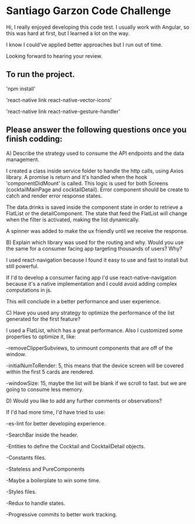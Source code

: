 # Santiago Garzon Code Challenge
Hi, I really enjoyed developing this code test.
I usually work with Angular, so this was hard at first, but I learned a lot on the way.

I know I could've applied better approaches but I run out of time.

Looking forward to hearing your review.

## To run the project.
'npm install'

'react-native link react-native-vector-icons' 

'react-native link react-native-gesture-handler'


## Please answer the following questions once you finish codding:

A) Describe the strategy used to consume the API endpoints and the data management.<br />

I created a class inside service folder to handle the http calls, using Axios library. A promise is return and it's handled when the hook 'componentDidMount' is called. This logic is used for both Screens (cocktailMainPage and cocktailDetail).
Error component should be create to catch and render error response states.

The data.drinks is saved inside the component state in order to retrieve a FlatList or the detailComponent. The state that feed the FlatList will change when the filter is activated, making the list dynamically.

A spinner was added to make the ux friendly until we receive the response. 

B) Explain which library was used for the routing and why. Would you use the same for a consumer facing app targeting thousands of users? Why?

I used react-navigation because I found it easy to use and fast to install but still powerful.

If I'd to develop a consumer facing app I'd use react-native-navigation because it's a native implementation and I could avoid adding complex computations in js.

This will conclude in a better performance and user experience.

C) Have you used any strategy to optimize the performance of the list generated for the first feature?

I used a FlatList, which has a great performance. Also I customized some properties to optimize it, like:

-removeClipperSubviews, to unmount components that are off of the window.

-initialNumToRender: 5, this means that the device screen will be covered within the first 5 cards are rendered.

-windowSize: 15, maybe the list will be blank if we scroll to fast. but we are going to consume less memory.


D) Would you like to add any further comments or observations?

If I'd had more time, I'd have tried to use:


-es-lint for better developing experience.

-SearchBar inside the header.

-Entities to define the Cocktail and CocktailDetail objects.

-Constants files.

-Stateless and PureComponents

-Maybe a boilerplate to win some time.

-Styles files.

-Redux to handle states.

-Progressive commits to better work tracking.